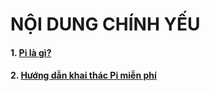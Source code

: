 # NỘI DUNG CHÍNH YẾU
#### 1. [Pi là gì?](https://joingreen.github.io/pi-la-gi)
#### 2. [Hướng dẫn khai thác Pi miễn phí](https://joingreen.github.io/huong-dan-khai-thac-pi)

